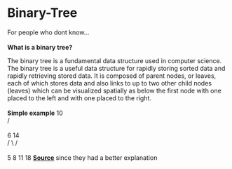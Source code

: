# Binary-Tree

For people who dont know...
<br></br>
<strong>What is a binary tree?</strong>

The binary tree is a fundamental data structure used in computer science. The binary tree is 
a useful data structure for rapidly storing sorted data and rapidly retrieving stored data. 
It is composed of parent nodes, or leaves, each of which stores data and also links to up to two 
other child nodes (leaves) which can be visualized spatially as below the first node with one placed to 
the left and with one placed to the right.
<br></br>
<strong>Simple example</strong>
                				       10
						       <br>
						     /    \
						     	<br>
						    6      14
						    <br>
						   / \    /  \
						   <br>
						  5   8  11  18
<strong><a href="http://www.cprogramming.com/tutorial/lesson18.html">Source</a></strong> since they had a better explanation
